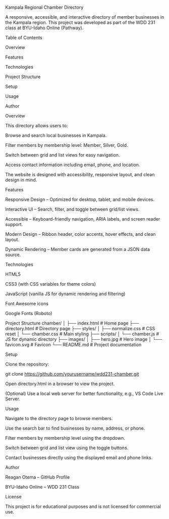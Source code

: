 Kampala Regional Chamber Directory

A responsive, accessible, and interactive directory of member businesses in the Kampala region. This project was developed as part of the WDD 231 class at BYU-Idaho Online (Pathway).

Table of Contents

Overview

Features

Technologies

Project Structure

Setup

Usage

Author

Overview

This directory allows users to:

Browse and search local businesses in Kampala.

Filter members by membership level: Member, Silver, Gold.

Switch between grid and list views for easy navigation.

Access contact information including email, phone, and location.

The website is designed with accessibility, responsive layout, and clean design in mind.

Features

Responsive Design – Optimized for desktop, tablet, and mobile devices.

Interactive UI – Search, filter, and toggle between grid/list views.

Accessible – Keyboard-friendly navigation, ARIA labels, and screen reader support.

Modern Design – Ribbon header, color accents, hover effects, and clean layout.

Dynamic Rendering – Member cards are generated from a JSON data source.

Technologies

HTML5

CSS3 (with CSS variables for theme colors)

JavaScript (vanilla JS for dynamic rendering and filtering)

Font Awesome icons

Google Fonts (Roboto)

Project Structure
chamber/
│
├── index.html            # Home page
├── directory.html        # Directory page
├── styles/
│   ├── normalize.css     # CSS reset
│   └── chamber.css       # Main styling
├── scripts/
│   └── chamber.js        # JS for dynamic directory
├── images/
│   ├── hero.jpg          # Hero image
│   └── favicon.svg       # Favicon
└── README.md             # Project documentation

Setup

Clone the repository:

git clone https://github.com/yourusername/wdd231-chamber.git


Open directory.html in a browser to view the project.

(Optional) Use a local web server for better functionality, e.g., VS Code Live Server.

Usage

Navigate to the directory page to browse members.

Use the search bar to find businesses by name, address, or phone.

Filter members by membership level using the dropdown.

Switch between grid and list view using the toggle buttons.

Contact businesses directly using the displayed email and phone links.

Author

Reagan Otema – GitHub Profile

BYU-Idaho Online – WDD 231 Class

License

This project is for educational purposes and is not licensed for commercial use.
